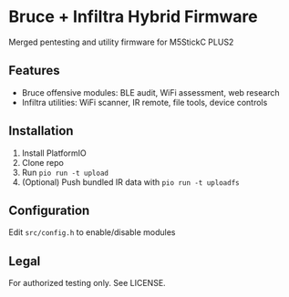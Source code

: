 # Bruce + Infiltra Hybrid Firmware
Merged pentesting and utility firmware for M5StickC PLUS2

## Features
- Bruce offensive modules: BLE audit, WiFi assessment, web research
- Infiltra utilities: WiFi scanner, IR remote, file tools, device controls

## Installation
1. Install PlatformIO
2. Clone repo
3. Run `pio run -t upload`
4. (Optional) Push bundled IR data with `pio run -t uploadfs`

## Configuration
Edit `src/config.h` to enable/disable modules

## Legal
For authorized testing only. See LICENSE.
